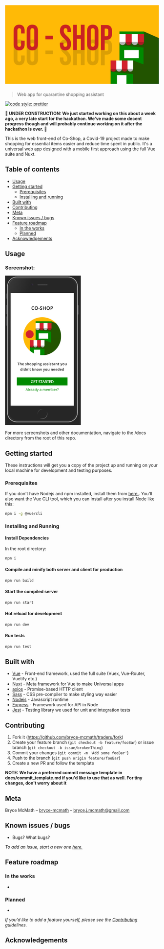 # ![Co-Shop Web Client](https://raw.githubusercontent.com/Co-Shop/coshop-web-client/master/docs/brand.png)

> Web app for quarantine shopping assistant

<!-- Badges -->

[![code style: prettier](https://img.shields.io/badge/code_style-prettier-ff69b4.svg)](https://github.com/prettier/prettier)

**🚧 UNDER CONSTRUCTION: We just started working on this about a week ago, a very late start for the hackathon. We've made some decent progress though and will probably continue working on it after the hackathon is over. 🚧**

This is the web front-end of Co-Shop, a Covid-19 project made to make shopping for essential items easier and reduce time spent in public. It's a universal web app designed with a mobile first approach using the full Vue suite and Nuxt.

## Table of contents

- [Usage](#usage)
- [Getting started](#getting-started)
  - [Prerequisites](#prerequisites)
  - [Installing and running](#installing-and-running)
- [Built with](#built-with)
- [Contributing](#contributing)
- [Meta](#meta)
- [Known issues / bugs](#known-issues-/-bugs)
- [Feature roadmap](#feature-roadmap)
  - [In the works](#in-the-works)
  - [Planned](#planned)
- [Acknowledgements](#acknowledgements)

## Usage

<!-- Gifs and Screenshots -->

### Screenshot:

![Landing](https://raw.githubusercontent.com/Co-Shop/coshop-web-client/master/docs/landing.PNG)

For more screenshots and other documentation, navigate to the /docs directory from the root of this repo.

## Getting started

These instructions will get you a copy of the project up and running on your local machine for development and testing purposes.

### Prerequisites

If you don't have Nodejs and npm installed, install them from [here.](https://nodejs.org/en/). You'll also want the Vue CLI tool, which you can install after you install Node like this:

```sh
npm i -g @vue/cli
```

### Installing and Running

#### Install Dependencies

In the root directory:

```sh
npm i
```

#### Compile and minify both server and client for production

```sh
npm run build
```

#### Start the compiled server

```sh
npm run start
```

#### Hot reload for development

```sh
npm run dev
```

#### Run tests

```sh
npm run test
```

## Built with

- [Vue](https://vuejs.org) - Front-end framework, used the full suite (Vuex, Vue-Router, Vuetify etc.)
- [Nuxt](https://nuxtjs.org) - Meta framework for Vue to make Universal apps
- [axios](https://github.com/axios/axios) - Promise-based HTTP client
- [Sass](https://sass-lang.com) - CSS pre-compiler to make styling way easier
- [Nodejs](https://nodejs.org/en) - Javascript runtime
- [Express](https://expressjs.com) - Framework used for API in Node
- [Jest](https://jestjs.io) - Testing library we used for unit and integration tests

## Contributing

1. Fork it (<https://github.com/bryce-mcmath/traderu/fork>)
2. Create your feature branch (`git checkout -b feature/fooBar`) or issue branch (`git checkout -b issue/brokenThing`)
3. Commit your changes (`git commit -m 'Add some fooBar'`)
4. Push to the branch (`git push origin feature/fooBar`)
5. Create a new PR and follow the template

**NOTE: We have a preferred commit message template in docs/commit_template.md if you'd like to use that as well. For tiny changes, don't worry about it**

## Meta

Bryce McMath – [bryce-mcmath](https://github.com/bryce-mcmath) – bryce.j.mcmath@gmail.com

## Known issues / bugs

- Bugs? What bugs?

_To add an issue, start a new one [here.](https://github.com/bryce-mcmath/traderu/issues)_

## Feature roadmap

### In the works

-

### Planned

-

_If you'd like to add a feature yourself, please see the [Contributing](#contributing) guidelines._

## Acknowledgements
